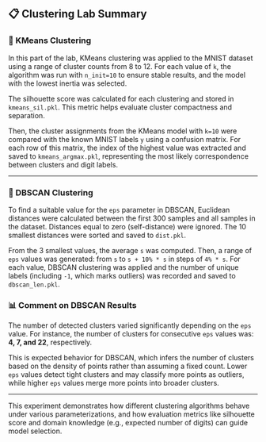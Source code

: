 ## 📋 Clustering Lab Summary

### 📌 KMeans Clustering

In this part of the lab, KMeans clustering was applied to the MNIST dataset using a range of cluster counts from 8 to 12. For each value of `k`, the algorithm was run with `n_init=10` to ensure stable results, and the model with the lowest inertia was selected.

The silhouette score was calculated for each clustering and stored in `kmeans_sil.pkl`. This metric helps evaluate cluster compactness and separation.

Then, the cluster assignments from the KMeans model with `k=10` were compared with the known MNIST labels `y` using a confusion matrix. For each row of this matrix, the index of the highest value was extracted and saved to `kmeans_argmax.pkl`, representing the most likely correspondence between clusters and digit labels.

---

### 📌 DBSCAN Clustering

To find a suitable value for the `eps` parameter in DBSCAN, Euclidean distances were calculated between the first 300 samples and all samples in the dataset. Distances equal to zero (self-distance) were ignored. The 10 smallest distances were sorted and saved to `dist.pkl`.

From the 3 smallest values, the average `s` was computed. Then, a range of `eps` values was generated: from `s` to `s + 10% * s` in steps of `4% * s`. For each value, DBSCAN clustering was applied and the number of unique labels (including `-1`, which marks outliers) was recorded and saved to `dbscan_len.pkl`.

### 📊 Comment on DBSCAN Results

The number of detected clusters varied significantly depending on the `eps` value. For instance, the number of clusters for consecutive `eps` values was: **4, 7, and 22**, respectively.

This is expected behavior for DBSCAN, which infers the number of clusters based on the density of points rather than assuming a fixed count. Lower `eps` values detect tight clusters and may classify more points as outliers, while higher `eps` values merge more points into broader clusters.

---

This experiment demonstrates how different clustering algorithms behave under various parameterizations, and how evaluation metrics like silhouette score and domain knowledge (e.g., expected number of digits) can guide model selection.
